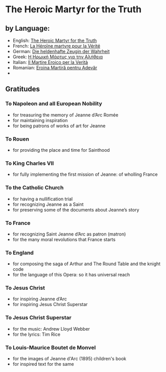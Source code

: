 # The Heroic Martyr for the Truth

## by Language:
- English: [The Heroic Martyr for the Truth](en.md)
- French: [La Héroïne martyre pour la Vérité](fr.md)
- German: [Die heldenhafte Zeugin der Wahrheit](de.md)
- Greek: [Η Ηρωική Μάρτυς για την Αλήθεια](gr.md)
- Italian: [Il Martire Eroico per la Verità](it.md)
- Romanian: [Eroina Martiră pentru Adevăr](ro.md)
- 
  

## Gratitudes

### To Napoleon and all European Nobility
- for treasuring the memory of Jeanne d’Arc Romée
- for maintaining inspiration
- for being patrons of works of art for Jeanne
### To Rouen
- for providing the place and time for Sainthood
### To King Charles VII
- for fully implementing the first mission of Jeanne: of wholling France
### To the Catholic Church
- for having a nullification trial
- for recognizing Jeanne as a Saint
- for preserving some of the documents about Jeanne’s story
### To France
- for recognizing Saint Jeanne d’Arc as patron (matron)
- for the many moral revolutions that France starts
### To England
- for composing the saga of Arthur and The Round Table and the knight code
- for the language of this Opera: so it has universal reach
### To Jesus Christ
- for inspiring Jeanne d’Arc
- for inspiring Jesus Christ Superstar
### To Jesus Christ Superstar
- for the music: Andrew Lloyd Webber
- for the lyrics: Tim Rice
### To Louis-Maurice Boutet de Monvel
- for the images of Jeanne d'Arc (1895) children's book
- for inspired text for the same

